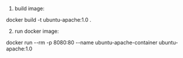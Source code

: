 1. build image:

docker build -t ubuntu-apache:1.0 .

2. run docker image:

docker run --rm -p 8080:80 --name ubuntu-apache-container ubuntu-apache:1.0

